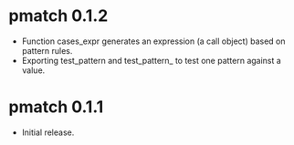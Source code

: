# pmatch 0.1.2

 * Function cases_expr generates an expression (a call object) based on pattern rules.
 * Exporting test_pattern and test_pattern_ to test one pattern against a value.

# pmatch 0.1.1

 * Initial release.

